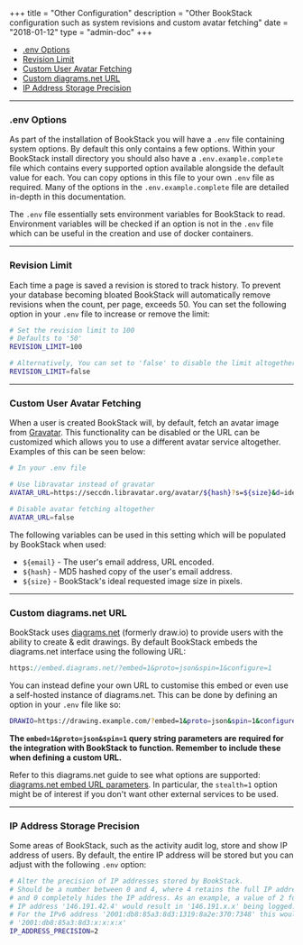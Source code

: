 +++
title = "Other Configuration"
description = "Other BookStack configuration such as system revisions and custom avatar fetching"
date = "2018-01-12"
type = "admin-doc"
+++


* [.env Options](#env-options)
* [Revision Limit](#revision-limit)
* [Custom User Avatar Fetching](#custom-user-avatar-fetching)
* [Custom diagrams.net URL](#custom-diagramsnet-url)
* [IP Address Storage Precision](#ip-address-storage-precision)

---

### .env Options

As part of the installation of BookStack you will have a `.env` file containing system options. By default this only contains a few options.
Within your BookStack install directory you should also have a `.env.example.complete` file which contains every supported option available alongside the default value for each.
You can copy options in this file to your own `.env` file as required. Many of the options in the `.env.example.complete` file are detailed in-depth in this documentation.

The `.env` file essentially sets environment variables for BookStack to read. Environment variables will be checked if an option is not in the `.env` file which can be useful
in the creation and use of docker containers.

---

### Revision Limit

Each time a page is saved a revision is stored to track history. To prevent your database becoming bloated BookStack will automatically remove revisions when the count, per page, exceeds 50. You can set the following option in your `.env` file to increase or remove the limit:

```bash
# Set the revision limit to 100
# Defaults to '50'
REVISION_LIMIT=100

# Alternatively, You can set to 'false' to disable the limit altogether.
REVISION_LIMIT=false
```

---

### Custom User Avatar Fetching

When a user is created BookStack will, by default, fetch an avatar image from [Gravatar](https://en.gravatar.com/). This functionality can be disabled or the URL can be customized 
which allows you to use a different avatar service altogether. Examples of this can be seen below:

```bash
# In your .env file

# Use libravatar instead of gravatar
AVATAR_URL=https://seccdn.libravatar.org/avatar/${hash}?s=${size}&d=identicon

# Disable avatar fetching altogether
AVATAR_URL=false
```

The following variables can be used in this setting which will be populated by BookStack when used:

* `${email}` - The user's email address, URL encoded.
* `${hash}` - MD5 hashed copy of the user's email address.
* `${size}` - BookStack's ideal requested image size in pixels.

---

### Custom diagrams.net URL

BookStack uses [diagrams.net](https://www.diagrams.net/) (formerly draw.io) to provide users with the ability to create & edit drawings.
By default BookStack embeds the diagrams.net interface using the following URL:

```php
https://embed.diagrams.net/?embed=1&proto=json&spin=1&configure=1
```

You can instead define your own URL to customise this embed or even use a self-hosted
instance of diagrams.net. This can be done by defining an option in your `.env` file like so:

```bash
DRAWIO=https://drawing.example.com/?embed=1&proto=json&spin=1&configure=1
```

**The `embed=1&proto=json&spin=1` query string parameters are required for the integration with BookStack to function. Remember to include these when defining a custom URL.**

Refer to this diagrams.net guide to see what options are supported: [diagrams.net embed URL parameters](https://www.diagrams.net/doc/faq/supported-url-parameters). In particular, the `stealth=1` option might be of interest if you 
don't want other external services to be used. 

---

### IP Address Storage Precision

Some areas of BookStack, such as the activity audit log, store and show IP address of users.
By default, the entire IP address will be stored but you can adjust with the following `.env` option:

```bash
# Alter the precision of IP addresses stored by BookStack.
# Should be a number between 0 and 4, where 4 retains the full IP address
# and 0 completely hides the IP address. As an example, a value of 2 for the
# IP address '146.191.42.4' would result in '146.191.x.x' being logged.
# For the IPv6 address '2001:db8:85a3:8d3:1319:8a2e:370:7348' this would result as:
# '2001:db8:85a3:8d3:x:x:x:x'
IP_ADDRESS_PRECISION=2
```
